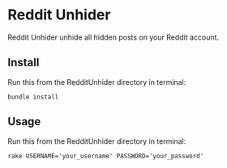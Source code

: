 # Reddit Unhider

Reddit Unhider unhide all hidden posts on your Reddit account.

## Install

Run this from the RedditUnhider directory in terminal:

    bundle install

## Usage

Run this from the RedditUnhider directory in terminal:

    rake USERNAME='your_username' PASSWORD='your_password'

